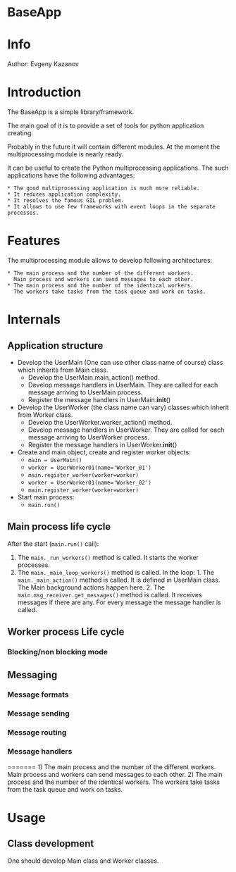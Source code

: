 BaseApp
=======

# Info #

Author: Evgeny Kazanov

# Introduction #

The BaseApp is a simple library/framework.

The main goal of it is to provide a set of tools for python
application creating.

Probably in the future it will contain different modules. At the
moment the multiprocessing module is nearly ready.

It can be useful to create the Python multiprocessing applications. The
such applications have the following advantages:

    * The good multiprocessing application is much more reliable.
    * It reduces application complexity.
    * It resolves the famous GIL problem.
    * It allows to use few frameworks with event loops in the separate processes.

# Features #

The multiprocessing module allows to develop following architectures:

    * The main process and the number of the different workers.
      Main process and workers can send messages to each other.
    * The main process and the number of the identical workers.
      The workers take tasks from the task queue and work on tasks.

# Internals #

## Application structure ##

  * Develop the UserMain (One can use other class name of course)
    class which inherits from Main class.
    * Develop the UserMain.main_action() method.
    * Develop message handlers in UserMain. They are called for each
      message arriving to UserMain process.
    * Register the message handlers in UserMain.__init__()
  * Develop the UserWorker (the class name can vary) classes which
    inherit from Worker class.
    * Develop the UserWorker.worker_action() method.
    * Develop message handlers in UserWorker. They are called for each
      message arriving to UserWorker process.
    * Register the message handlers in UserWorker.__init__()
  * Create and main object, create and register worker objects:
    *   `main = UserMain()`
    *   `worker = UserWorker01(name='Worker_01')`
    *   `main.register_worker(worker=worker)`
    *   `worker = UserWorker01(name='Worker_02')`
    *   `main.register_worker(worker=worker)`
  * Start main process:
    * `main.run()`

## Main process life cycle ##

  After the start (`main.run()` call):

  1. The `main._run_workers()` method is called. It starts the worker
     processes.
  2. The `main._main_loop_workers()` method is called. In the loop:
    1. The `main._main_action()` method is called. It is defined in
       UserMain class. The Main background actions happen here.
    2. The `main.msg_receiver.get_messages()` method is called. It
       receives messages if there are any. For every message the
       message handler is called.

## Worker process Life cycle ##

### Blocking/non blocking mode ###

## Messaging ##

### Message formats ###

### Message sending ###

### Message routing ###

### Message handlers ###

=======
    1) The main process and the number of the different workers.
      Main process and workers can send messages to each other.
    2) The main process and the number of the identical workers.
      The workers take tasks from the task queue and work on tasks.

# Usage #

## Class development ##

One should develop Main class and Worker classes.
